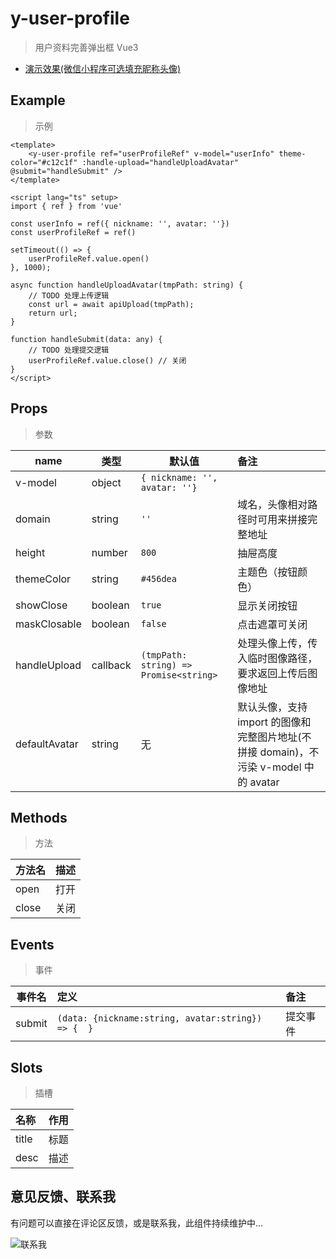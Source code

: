 # y-user-profile

> 用户资料完善弹出框 Vue3

- [演示效果(微信小程序可选填充昵称头像)](https://y-components.netlify.app/#/pages/user-profile/index)

## Example

> 示例

```vue
<template>
    <y-user-profile ref="userProfileRef" v-model="userInfo" theme-color="#c12c1f" :handle-upload="handleUploadAvatar" @submit="handleSubmit" />
</template>

<script lang="ts" setup>
import { ref } from 'vue'

const userInfo = ref({ nickname: '', avatar: ''})
const userProfileRef = ref()

setTimeout(() => {
    userProfileRef.value.open()
}, 1000);

async function handleUploadAvatar(tmpPath: string) {
    // TODO 处理上传逻辑
	const url = await apiUpload(tmpPath);
    return url;
}

function handleSubmit(data: any) {
    // TODO 处理提交逻辑
    userProfileRef.value.close() // 关闭
}
</script>
```

## Props

> 参数

| name | 类型 | 默认值 | 备注 |
| --- | --- | --- | :--- |
| v-model | object | `{ nickname: '', avatar: ''}` |  |
| domain | string | `''` | 域名，头像相对路径时可用来拼接完整地址 |
| height | number | `800` | 抽屉高度 |
| themeColor | string | `#456dea` | 主题色（按钮颜色） |
| showClose | boolean | `true` | 显示关闭按钮 |
| maskClosable | boolean | `false` | 点击遮罩可关闭 |
| handleUpload | callback | `(tmpPath: string) => Promise<string>` | 处理头像上传，传入临时图像路径，要求返回上传后图像地址 |
| defaultAvatar | string | 无 | 默认头像，支持 import 的图像和完整图片地址(不拼接 domain)，不污染 v-model 中的 avatar |

## Methods

> 方法

| 方法名 | 描述 |
| --- | :--- |
| open | 打开 |
| close | 关闭 |

## Events

> 事件

| 事件名 | 定义 | 备注 |
| --- | :--- | :--- |
| submit | `(data: {nickname:string, avatar:string}) => {  }` | 提交事件 |

## Slots

> 插槽

| 名称 | 作用 |
| :--- | :--- |
| title | 标题 |
| desc | 描述 |

## 意见反馈、联系我

有问题可以直接在评论区反馈，或是联系我，此组件持续维护中...

![联系我](https://doc.edk24.com/static/contact.png)

